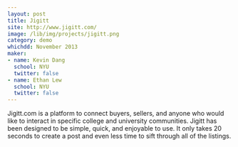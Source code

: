 ```yaml
---
layout: post
title: Jigitt
site: http://www.jigitt.com/
image: /lib/img/projects/jigitt.png
category: demo
whichdd: November 2013
maker:
- name: Kevin Dang
  school: NYU
  twitter: false
- name: Ethan Lew
  school: NYU
  twitter: false
---
```

Jigitt.com is a platform to connect buyers, sellers, and anyone who would like to interact in specific college and university communities. Jigitt has been designed to be simple, quick, and enjoyable to use. It only takes 20 seconds to create a post and even less time to sift through all of the listings.